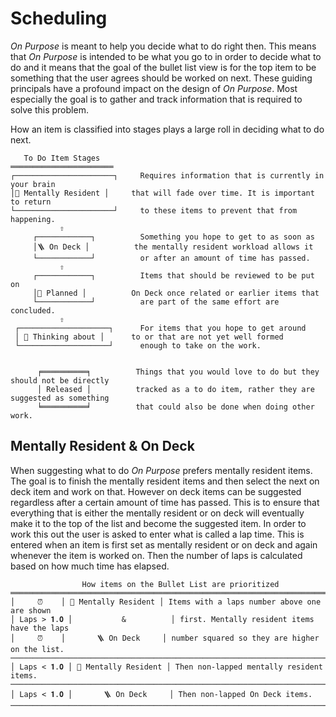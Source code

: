 # Scheduling

_On Purpose_ is meant to help you decide what to do right then. This means that _On Purpose_ is intended to be what you go to in order to decide what to do and it means that the goal of the bullet list view is for the top item to be something that the user agrees should be worked on next. These guiding principals have a profound impact on the design of _On Purpose_. Most especially the goal is to gather and track information that is required to solve this problem.

How an item is classified into stages plays a large roll in deciding what to do next.

```Text
   To Do Item Stages
═══════════════════════
┌──────────────────────┐     Requires information that is currently in your brain 
│🧠 Mentally Resident │     that will fade over time. It is important to return 
└──────────────────────┘     to these items to prevent that from happening.
           ⇧
     ┌────────────┐          Something you hope to get to as soon as 
     │🪜 On Deck │          the mentally resident workload allows it 
     └────────────┘          or after an amount of time has passed.
           ⇧
     ┌────────────┐          Items that should be reviewed to be put on 
     │📌 Planned │          On Deck once related or earlier items that 
     └────────────┘          are part of the same effort are concluded.
           ⇧
 ┌────────────────────┐      For items that you hope to get around 
 │ 🤔 Thinking about │      to or that are not yet well formed 
 └────────────────────┘      enough to take on the work.


      ╒══════════╕          Things that you would love to do but they should not be directly 
      │ Released │          tracked as a to do item, rather they are suggested as something 
      ╘══════════╛          that could also be done when doing other work. 
```

## Mentally Resident & On Deck

When suggesting what to do _On Purpose_ prefers mentally resident items. The goal is to finish the mentally resident items and then select the next on deck item and work on that. However on deck items can be suggested regardless after a certain amount of time has passed. This is to ensure that everything that is either the mentally resident or on deck will eventually make it to the top of the list and become the suggested item. In order to work this out the user is asked to enter what is called a lap time. This is entered when an item is first set as mentally resident or on deck and again whenever the item is worked on. Then the number of laps is calculated based on how much time has elapsed.

```Text
                How items on the Bullet List are prioritized
═════════════════════════════════════════════════════════════════════════════════════
│     ⏰    │ 🧠 Mentally Resident │ Items with a laps number above one are shown 
│ Laps > 𝟏.𝟎 │           &          │ first. Mentally resident items have the laps 
│     ⏰    │       🪜 On Deck     │ number squared so they are higher on the list.
─────────────────────────────────────────────────────────────────────────────────────
│ Laps < 𝟏.𝟎 │ 🧠 Mentally Resident │ Then non-lapped mentally resident items.
─────────────────────────────────────────────────────────────────────────────────────
│ Laps < 𝟏.𝟎 │       🪜 On Deck     │ Then non-lapped On Deck items.
─────────────────────────────────────────────────────────────────────────────────────
```

